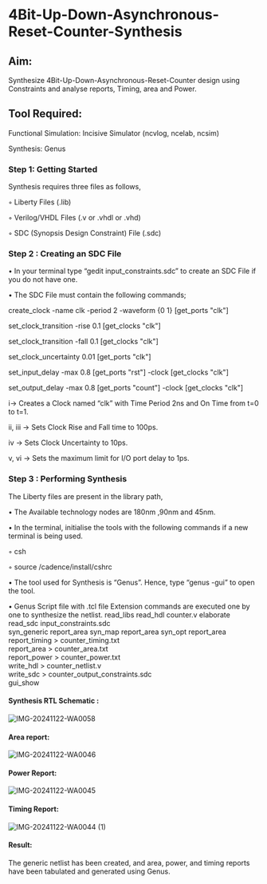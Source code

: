 # 4Bit-Up-Down-Asynchronous-Reset-Counter-Synthesis

## Aim:

Synthesize 4Bit-Up-Down-Asynchronous-Reset-Counter design using Constraints and analyse reports, Timing, area and Power.

## Tool Required:

Functional Simulation: Incisive Simulator (ncvlog, ncelab, ncsim)

Synthesis: Genus

### Step 1: Getting Started

Synthesis requires three files as follows,

◦ Liberty Files (.lib)

◦ Verilog/VHDL Files (.v or .vhdl or .vhd)

◦ SDC (Synopsis Design Constraint) File (.sdc)

 ### Step 2 : Creating an SDC File

•	In your terminal type “gedit input_constraints.sdc” to create an SDC File if you do not have one.

•	The SDC File must contain the following commands;

create_clock -name clk -period 2 -waveform {0 1} [get_ports "clk"]

set_clock_transition -rise 0.1 [get_clocks "clk"]

set_clock_transition -fall 0.1 [get_clocks "clk"]

set_clock_uncertainty 0.01 [get_ports "clk"]

set_input_delay -max 0.8 [get_ports "rst"] -clock [get_clocks "clk"]

set_output_delay -max 0.8 [get_ports "count"] -clock [get_clocks "clk"]

i→ Creates a Clock named “clk” with Time Period 2ns and On Time from t=0 to t=1.

ii, iii → Sets Clock Rise and Fall time to 100ps.

iv → Sets Clock Uncertainty to 10ps.

v, vi → Sets the maximum limit for I/O port delay to 1ps.

### Step 3 : Performing Synthesis

The Liberty files are present in the library path,

• The Available technology nodes are 180nm ,90nm and 45nm.

• In the terminal, initialise the tools with the following commands if a new terminal is being
used.

◦ csh

◦ source /cadence/install/cshrc

• The tool used for Synthesis is “Genus”. Hence, type “genus -gui” to open the tool.

• Genus Script file with .tcl file Extension commands are executed one by one to synthesize the netlist.
          read_libs  <Library Path>
          read_hdl counter.v
          elaborate
          read_sdc input_constraints.sdc 				
          syn_generic
          report_area
          syn_map
          report_area
          syn_opt 
          report_area					
          report_timing > counter_timing.txt			
          report_area > counter_area.txt			
          report_power > counter_power.txt			
          write_hdl > counter_netlist.v 				
          write_sdc > counter_output_constraints.sdc		
          gui_show

#### Synthesis RTL Schematic :
![IMG-20241122-WA0058](https://github.com/user-attachments/assets/2c4c9326-5447-4aa1-8cf7-4617c0868fd6)

#### Area report:
![IMG-20241122-WA0046](https://github.com/user-attachments/assets/3e905884-daa9-421c-9953-d7f4f8e7c449)

#### Power Report:
![IMG-20241122-WA0045](https://github.com/user-attachments/assets/629bc5dd-f507-4852-9768-b3908188eaa0)

#### Timing Report: 
![IMG-20241122-WA0044 (1)](https://github.com/user-attachments/assets/be12db31-0d85-41d4-816d-86d2855796c4)

#### Result: 

The generic netlist has been created, and area, power, and timing reports have been tabulated and generated using Genus.





